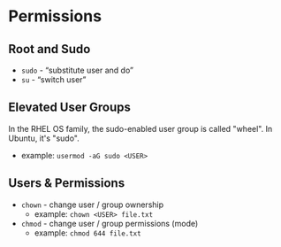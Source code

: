 # Permissions


## Root and Sudo

- `sudo` - “substitute user and do”
- `su` - “switch user”


## Elevated User Groups

In the RHEL OS family, the sudo-enabled user group is called "wheel". In Ubuntu, 
it's "sudo".

- example: `usermod -aG sudo <USER>`


## Users & Permissions

- `chown` - change user / group ownership
    - example: `chown <USER> file.txt`
- `chmod` - change user / group permissions (mode)
    - example: `chmod 644 file.txt`
